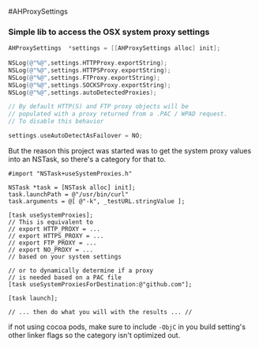 #AHProxySettings
### Simple lib to access the OSX system proxy settings 

```Objective-c
AHProxySettings  *settings = [[AHProxySettings alloc] init];
    
NSLog(@"%@",settings.HTTPProxy.exportString);
NSLog(@"%@",settings.HTTPSProxy.exportString);
NSLog(@"%@",settings.FTProxy.exportString);
NSLog(@"%@",settings.SOCKSProxy.exportString);
NSLog(@"%@",settings.autoDetectedProxies);

// By default HTTP(S) and FTP proxy objects will be 
// populated with a proxy returned from a .PAC / WPAD request.
// To disable this behavior

settings.useAutoDetectAsFailover = NO;
```
But the reason this project was started was to get the system proxy values into an NSTask, so there's a category for that to.

```
#import "NSTask+useSystemProxies.h"

NSTask *task = [NSTask alloc] init];
task.launchPath = @"/usr/bin/curl"
task.arguments = @[ @"-k", _testURL.stringValue ];

[task useSystemProxies];
// This is equivalent to 
// export HTTP_PROXY = ...
// export HTTPS_PROXY = ...
// export FTP_PROXY = ...
// export NO_PROXY = ...
// based on your system settings

// or to dynamically determine if a proxy 
// is needed based on a PAC file
[task useSystemProxiesForDestination:@"github.com"];

[task launch];

// ... then do what you will with the results ... //

```
if not using cocoa pods, make sure to include `-ObjC` in you build setting's other linker flags so the category isn't optimized out.